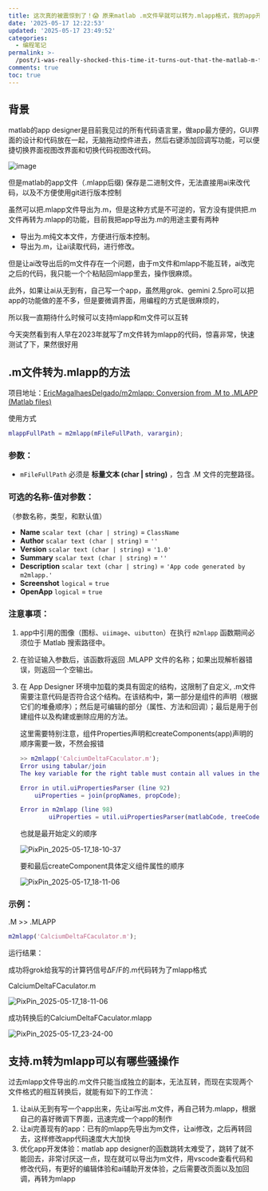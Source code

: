 ```yaml
---
title: 这次真的被震惊到了！😱 原来matlab .m文件早就可以转为.mlapp格式，我的app开发体验大大改善
date: '2025-05-17 12:22:53'
updated: '2025-05-17 23:49:52'
categories:
  - 编程笔记
permalink: >-
  /post/i-was-really-shocked-this-time-it-turns-out-that-the-matlab-m-file-can-be-converted-to-mlapp-format-long-ago-and-my-app-development-experience-has-been-greatly-improved-z225lnn.html
comments: true
toc: true
---
```




## 背景

matlab的app designer是目前我见过的所有代码语言里，做app最方便的，GUI界面的设计和代码放在一起，无脑拖动控件进去，然后右键添加回调写功能，可以便捷切换界面视图改界面和切换代码视图改代码。

![image](https://fastly.jsdelivr.net/gh/Achuan-2/PicBed@pic/assets/image-20250517234037-0hdeqrm.png)

但是matlab的app文件（.mlapp后缀) 保存是二进制文件，无法直接用ai来改代码，以及不方便使用git进行版本控制

虽然可以把.mlapp文件导出为.m，但是这种方式是不可逆的，官方没有提供把.m文件再转为.mlapp的功能，目前我把app导出为.m的用途主要有两种

- 导出为.m纯文本文件，方便进行版本控制。
- 导出为.m，让ai读取代码，进行修改。

但是让ai改导出后的m文件存在一个问题，由于m文件和mlapp不能互转，ai改完之后的代码，我只能一个个粘贴回mlapp里去，操作很麻烦。

此外，如果让ai从无到有，自己写一个app，虽然用grok、gemini 2.5pro可以把app的功能做的差不多，但是要微调界面，用编程的方式是很麻烦的，

所以我一直期待什么时候可以支持mlapp和m文件可以互转

今天突然看到有人早在2023年就写了m文件转为mlapp的代码，惊喜非常，快速测试了下，果然很好用

## .m文件转为.mlapp的方法

项目地址：[EricMagalhaesDelgado/m2mlapp: Conversion from .M to .MLAPP (Matlab files)](https://github.com/EricMagalhaesDelgado/m2mlapp)

使用方式

```matlab
mlappFullPath = m2mlapp(mFileFullPath, varargin);
```

### 参数：

- ​`mFileFullPath`​ 必须是 **标量文本 (char | string)** ，包含 .M 文件的完整路径。

### 可选的名称-值对参数：

（参数名称，类型，和默认值）

- **Name** `scalar text (char | string)`​ \= `ClassName`​
- **Author** `scalar text (char | string)`​ \= `''`​
- **Version** `scalar text (char | string)`​ \= `'1.0'`​
- **Summary** `scalar text (char | string)`​ \= `''`​
- **Description** `scalar text (char | string)`​ \= `'App code generated by m2mlapp.'`​
- **Screenshot** `logical`​ \= `true`​
- **OpenApp** `logical`​ \= `true`​

### 注意事项：

1. app中引用的图像（图标、`uiimage`​、`uibutton`​）在执行 `m2mlapp`​ 函数期间必须位于 Matlab 搜索路径中。
2. 在验证输入参数后，该函数将返回 .MLAPP 文件的名称；如果出现解析器错误，则返回一个空输出。
3. 在 App Designer 环境中加载的类具有固定的结构，这限制了自定义, .m文件需要注意代码是否符合这个结构。在该结构中，第一部分是组件的声明（根据它们的堆叠顺序）；然后是可编辑的部分（属性、方法和回调）；最后是用于创建组件以及构建或删除应用的方法。

    这里需要特别注意，组件Properties声明和createComponents(app)声明的顺序需要一致，不然会报错

    ```matlab
    >> m2mlapp('CalciumDeltaFCaculator.m');
    Error using tabular/join
    The key variable for the right table must contain all values in the key variable for the left table.

    Error in util.uiPropertiesParser (line 92)
        uiProperties = join(propNames, propCode);

    Error in m2mlapp (line 98)
            uiProperties = util.uiPropertiesParser(matlabCode, treeCode);
    ```

    也就是最开始定义的顺序

    ![PixPin_2025-05-17_18-10-37](https://fastly.jsdelivr.net/gh/Achuan-2/PicBed@pic/assets/PixPin_2025-05-17_18-10-37-20250517181047-ek0jqth.png)​

    要和最后createComponent具体定义组件属性的顺序

    ![PixPin_2025-05-17_18-11-06](https://fastly.jsdelivr.net/gh/Achuan-2/PicBed@pic/assets/PixPin_2025-05-17_18-11-06-20250517181130-9xi17xm.png)​

### 示例：

.M \>\> .MLAPP

```matlab
m2mlapp('CalciumDeltaFCaculator.m');
```

运行结果：

成功将grok给我写的计算钙信号ΔF/F的.m代码转为了mlapp格式

CalciumDeltaFCaculator.m

![PixPin_2025-05-17_18-11-06](https://fastly.jsdelivr.net/gh/Achuan-2/PicBed@pic/assets/PixPin_2025-05-17_18-11-06-20250517181130-9xi17xm.png)​

成功转换后的CalciumDeltaFCaculator.mlapp

![PixPin_2025-05-17_23-24-00](https://fastly.jsdelivr.net/gh/Achuan-2/PicBed@pic/assets/PixPin_2025-05-17_23-24-00-20250517232402-qiv70yb.png)

## 支持.m转为mlapp可以有哪些骚操作

过去mlapp文件导出的.m文件只能当成独立的副本，无法互转，而现在实现两个文件格式的相互转换后，就能有如下的工作流：

1. 让ai从无到有写一个app出来，先让ai写出.m文件，再自己转为.mlapp，根据自己的喜好微调下界面，迅速完成一个app的制作
2. 让ai完善现有的app：已有的mlapp先导出为m文件，让ai修改，之后再转回去，这样修改app代码速度大大加快
3. 优化app开发体验：matlab app designer的函数跳转太难受了，跳转了就不能回去，非常讨厌这一点，现在就可以导出为m文件，用vscode查看代码和修改代码，有更好的编辑体验和ai辅助开发体验，之后需要改页面以及加回调，再转为mlapp

‍
